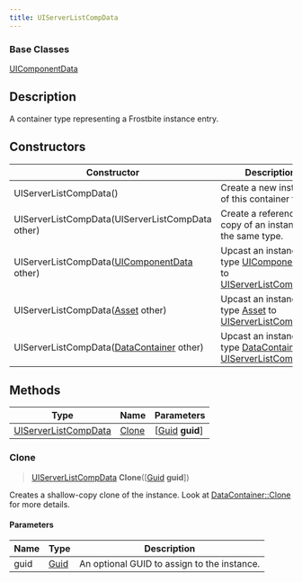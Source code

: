 ```yaml
---
title: UIServerListCompData
---
```

### Base Classes

[UIComponentData](UIComponentData)

## Description

A container type representing a Frostbite instance entry.

## Constructors

| Constructor                                                                     | Description                                                                                                                     |
| ------------------------------------------------------------------------------- | ------------------------------------------------------------------------------------------------------------------------------- |
| UIServerListCompData()                                                          | Create a new instance of this container type.                                                                                   |
| UIServerListCompData(UIServerListCompData other)                                | Create a reference copy of an instance of the same type.                                                                        |
| UIServerListCompData([UIComponentData](UIComponentData) other)                  | Upcast an instance of type [UIComponentData](UIComponentData) to [UIServerListCompData](UIServerListCompData).                  |
| UIServerListCompData([Asset](Asset) other)                                      | Upcast an instance of type [Asset](Asset) to [UIServerListCompData](UIServerListCompData).                                      |
| UIServerListCompData([DataContainer](/vext/ref/shared/class/datacontainer) other) | Upcast an instance of type [DataContainer](/vext/ref/shared/class/datacontainer) to [UIServerListCompData](UIServerListCompData). |

## Methods

| Type                                         | Name            | Parameters                                     |
| -------------------------------------------- | --------------- | ---------------------------------------------- |
| [UIServerListCompData](UIServerListCompData) | [Clone](#clone) | \[[Guid](/vext/ref/shared/class/guid) **guid**\] |

### Clone

> [UIServerListCompData](UIServerListCompData) **Clone**(\[[Guid](/vext/ref/shared/class/guid) **guid**\])

Creates a shallow-copy clone of the instance. Look at [DataContainer::Clone](/vext/ref/shared/class/datacontainer#clone) for more details.

#### Parameters

| Name | Type         | Description                                 |
| ---- | ------------ | ------------------------------------------- |
| guid | [Guid](Guid) | An optional GUID to assign to the instance. |
